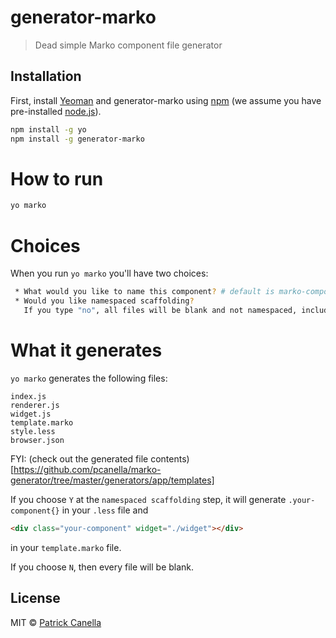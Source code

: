 # generator-marko

> Dead simple Marko component file generator

## Installation

First, install [Yeoman](http://yeoman.io) and generator-marko using [npm](https://www.npmjs.com/) (we assume you have pre-installed [node.js](https://nodejs.org/)).

```bash
npm install -g yo
npm install -g generator-marko
```

# How to run
```bash
yo marko
```

# Choices
When you run `yo marko` you'll have two choices:
```bash
 * What would you like to name this component? # default is marko-component
 * Would you like namespaced scaffolding?
   If you type "no", all files will be blank and not namespaced, including browser.json # Default is "yes"

```

# What it generates
`yo marko` generates the following files:
```
index.js
renderer.js
widget.js
template.marko
style.less
browser.json
```
FYI: (check out the generated file contents)[https://github.com/pcanella/marko-generator/tree/master/generators/app/templates]

If you choose `Y` at the `namespaced scaffolding` step, it will generate `.your-component{}` in your `.less` file and 
```html
<div class="your-component" widget="./widget"></div>
``` 
in your `template.marko` file. 

If you choose `N`, then every file will be blank.

## License

MIT © [Patrick Canella](https://pcanella.github.io)


[npm-image]: https://badge.fury.io/js/generator-yeoman-marko.svg
[npm-url]: https://npmjs.org/package/generator-yeoman-marko
[travis-image]: https://travis-ci.org/pcanella/generator-yeoman-marko.svg?branch=master
[travis-url]: https://travis-ci.org/pcanella/generator-yeoman-marko
[daviddm-image]: https://david-dm.org/pcanella/generator-yeoman-marko.svg?theme=shields.io
[daviddm-url]: https://david-dm.org/pcanella/generator-yeoman-marko
